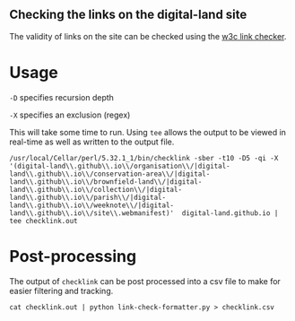 ## Checking the links on the digital-land site

The validity of links on the site can be checked using the [w3c link checker](https://metacpan.org/dist/W3C-LinkChecker).

# Usage

`-D` specifies recursion depth

`-X` specifies an exclusion (regex)

This will take some time to run. Using `tee` allows the output to be viewed in real-time as well as written to the output file.

```
/usr/local/Cellar/perl/5.32.1_1/bin/checklink -sber -t10 -D5 -qi -X '(digital-land\\.github\\.io\\/organisation\\/|digital-land\\.github\\.io\\/conservation-area\\/|digital-land\\.github\\.io\\/brownfield-land\\/|digital-land\\.github\\.io\\/collection\\/|digital-land\\.github\\.io\\/parish\\/|digital-land\\.github\\.io\\/weeknote\\/|digital-land\\.github\\.io\\/site\\.webmanifest)'  digital-land.github.io | tee checklink.out
```

# Post-processing

The output of `checklink` can be post processed into a csv file to make for easier filtering and tracking.

```
cat checklink.out | python link-check-formatter.py > checklink.csv
```
